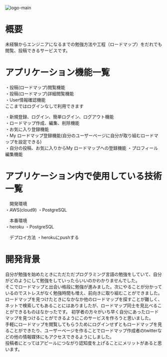 ![logo-main](https://user-images.githubusercontent.com/72528778/99199750-b5241680-27e4-11eb-9fc1-85a942e76f1e.png)
# 概要
未経験からエンジニアになるまでの勉強方法や工程（ロードマップ）をだれでも閲覧、投稿できるサービスです。

# アプリケーション機能一覧
・投稿(ロードマップ)閲覧機能  
・投稿(ロードマップ)詳細閲覧機能  
・User情報確認機能  
ここまではログインなしで利用できます  

・新規登録、ログイン、簡単ログイン、ログアウト機能  
・ロードマップ作成、編集、削除機能  
・お気に入り登録機能  
・My ロードマップ登録機能(自分のユーザーページに自分が取り組むロードマップを設定できる)  
・自分の投稿、お気に入りからMy ロードマップへの登録機能
・プロフィール編集機能  

# アプリケーション内で使用している技術一覧
　開発環境  
・AWS(cloud9)
・PostgreSQL  

　本番環境  
・heroku
・PostgreSQL

　デプロイ方法
・herokuにpushする

# 開発背景
自分が勉強を始めたときにただただプログラミング言語の勉強をしていて、自分がどのようにして勉強をしていったらいいのかわかりませんでした。  
そこでロードマップと出会い格段に勉強が進みました。次にやることが分かっているのでストレスがなく勉強時間も増え、前向きに取り組むことができました。  
ロードマップを見つけたときになかなか他のロードマップを探すことが難しく、ネットで検索してもあることにはありましたが、ロードマップ同士を見比べることができるものはなかったです。
初学者の方々がいち早く自分にあったロードマップを見つけることができるようにこのサービスを作ろうと思いました。  
手軽にロードマップを閲覧してもらうためにログインせずともロードマップを見ることができたり、ユーザーページを作ることでロードマップ作成者のtwitterなどの他の情報媒体にもアクセスできるようにしました。  
投稿者にとってはアピールにつながり認知度を上げることにメリットがあると思います。